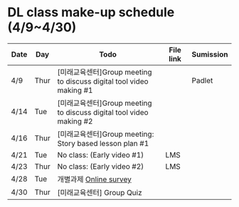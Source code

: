 # DL class make-up schedule (4/9~4/30)

|Date|Day|Todo|File link|Sumission|
|--|--|--|--|--|
|4/9|Thur|[미래교육센터]Group meeting to discuss digital tool video making #1||Padlet|
|4/14|Tue|[미래교육센터]Group meeting to discuss digital tool video making #2|||
|4/16|Thur|[미래교육센터]Group meeting: Story based lesson plan #1|||
|4/21|Tue|No class: (Early video #1)|LMS||
|4/23|Thur|No class: (Early video #2)|LMS||
|4/28|Tue|개별과제 [Online survey]()|||
|4/30|Thur|[미래교육센터] Group Quiz|||
